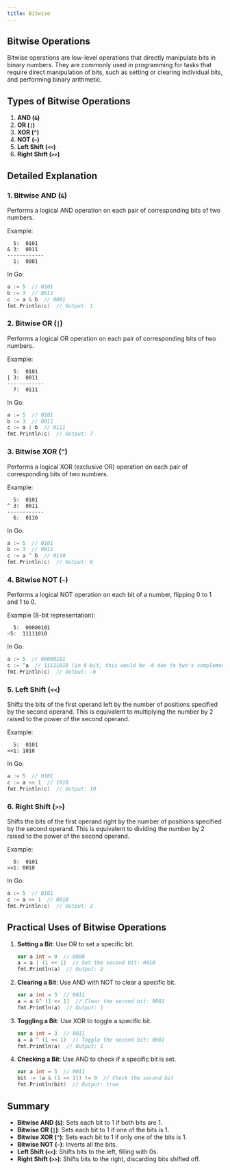 ```yaml
---
title: Bitwise
---
```


## Bitwise Operations

Bitwise operations are low-level operations that directly manipulate bits in binary numbers. They are commonly used in programming for tasks that require direct manipulation of bits, such as setting or clearing individual bits, and performing binary arithmetic.

## Types of Bitwise Operations

1. **AND (`&`)**
2. **OR (`|`)**
3. **XOR (`^`)**
4. **NOT (`~`)**
5. **Left Shift (`<<`)**
6. **Right Shift (`>>`)**

## Detailed Explanation

### 1. Bitwise AND (`&`)

Performs a logical AND operation on each pair of corresponding bits of two numbers.

Example:

```plaintext
  5:  0101
& 3:  0011
------------
  1:  0001
```

In Go:

```go
a := 5  // 0101
b := 3  // 0011
c := a & b  // 0001
fmt.Println(c)  // Output: 1
```

### 2. Bitwise OR (`|`)

Performs a logical OR operation on each pair of corresponding bits of two numbers.

Example:

```plaintext
  5:  0101
| 3:  0011
------------
  7:  0111
```

In Go:

```go
a := 5  // 0101
b := 3  // 0011
c := a | b  // 0111
fmt.Println(c)  // Output: 7
```

### 3. Bitwise XOR (`^`)

Performs a logical XOR (exclusive OR) operation on each pair of corresponding bits of two numbers.

Example:

```plaintext
  5:  0101
^ 3:  0011
------------
  6:  0110
```

In Go:

```go
a := 5  // 0101
b := 3  // 0011
c := a ^ b  // 0110
fmt.Println(c)  // Output: 6
```

### 4. Bitwise NOT (`~`)

Performs a logical NOT operation on each bit of a number, flipping 0 to 1 and 1 to 0.

Example (8-bit representation):

```plaintext
  5:  00000101
~5:  11111010
```

In Go:

```go
a := 5  // 00000101
c := ^a  // 11111010 (in 8-bit, this would be -6 due to two's complement representation)
fmt.Println(c)  // Output: -6
```

### 5. Left Shift (`<<`)

Shifts the bits of the first operand left by the number of positions specified by the second operand. This is equivalent to multiplying the number by 2 raised to the power of the second operand.

Example:

```plaintext
  5:  0101
<<1: 1010
```

In Go:

```go
a := 5  // 0101
c := a << 1  // 1010
fmt.Println(c)  // Output: 10
```

### 6. Right Shift (`>>`)

Shifts the bits of the first operand right by the number of positions specified by the second operand. This is equivalent to dividing the number by 2 raised to the power of the second operand.

Example:

```plaintext
  5:  0101
>>1: 0010
```

In Go:

```go
a := 5  // 0101
c := a >> 1  // 0010
fmt.Println(c)  // Output: 2
```

## Practical Uses of Bitwise Operations

1. **Setting a Bit**: Use OR to set a specific bit.

   ```go
   var a int = 0  // 0000
   a = a | (1 << 1)  // Set the second bit: 0010
   fmt.Println(a)  // Output: 2
   ```

2. **Clearing a Bit**: Use AND with NOT to clear a specific bit.

   ```go
   var a int = 3  // 0011
   a = a &^ (1 << 1)  // Clear the second bit: 0001
   fmt.Println(a)  // Output: 1
   ```

3. **Toggling a Bit**: Use XOR to toggle a specific bit.

   ```go
   var a int = 3  // 0011
   a = a ^ (1 << 1)  // Toggle the second bit: 0001
   fmt.Println(a)  // Output: 1
   ```

4. **Checking a Bit**: Use AND to check if a specific bit is set.
   ```go
   var a int = 3  // 0011
   bit := (a & (1 << 1)) != 0  // Check the second bit
   fmt.Println(bit)  // Output: true
   ```

## Summary

- **Bitwise AND (`&`)**: Sets each bit to 1 if both bits are 1.
- **Bitwise OR (`|`)**: Sets each bit to 1 if one of the bits is 1.
- **Bitwise XOR (`^`)**: Sets each bit to 1 if only one of the bits is 1.
- **Bitwise NOT (`~`)**: Inverts all the bits.
- **Left Shift (`<<`)**: Shifts bits to the left, filling with 0s.
- **Right Shift (`>>`)**: Shifts bits to the right, discarding bits shifted off.
